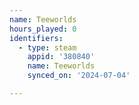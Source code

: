 ```yaml
---
name: Teeworlds
hours_played: 0
identifiers:
  - type: steam
    appid: '380840'
    name: Teeworlds
    synced_on: '2024-07-04'

---
```

